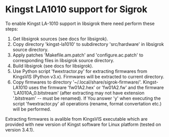 # Kingst LA1010 support for Sigrok

To enable Kingst LA-1010 support in libsigrok there need perform these steps:<br>
<ol>
  <li>Get libsigrok sources (see docs for libsigrok).</li>
  <li>Copy directory 'kingst-la1010' to subdirectory 'src/hardware' in libsigrok source directory.</li>
  <li>Apply patches 'Makefile.am.patch' and 'configure.ac.patch' to corresponding files in libsigrok source directory.</li>
  <li>Build libsigrok (see docs for libsigrok).</li>
  <li>Use Python script 'fwextractor.py' for extracting firmwares from KingsVIS (Python v3.x). Firmwares will be extracted to current directory.</li>
  <li>Copy firmwares to directory '~/.local/share/sigrok-firmware/'. Kingst-LA1010 uses the firmware 'fw01A2.hex' or 'fw01A2.fw' and the firmware 'LA1010A_0.bitstream' (after extracting may not have extension '.bitstream' -- must be renamed). If You answer 'y' when executing the script 'fwextractor.py' all operations (rename, format convertation etc.) will be performed.</li>
</ol>
Extracting firmwares is avalible from KingsVIS executable which are provided with new version of Kingst software for Linux platform (tested on version 3.4.1).
